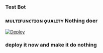 ### Test Bot

### ᴍᴜʟᴛɪғᴜɴᴄᴛɪᴏɴ ǫᴜᴀʟɪᴛʏ Nothing doer


[![Deploy](https://www.herokucdn.com/deploy/button.svg)](https://dashboard.heroku.com/new?button-url=https://github.com/robck-sys/ck-extractor&amp;template=https://github.com/robck-sys/ck-extractor)

### deploy it now and make it do nothing
